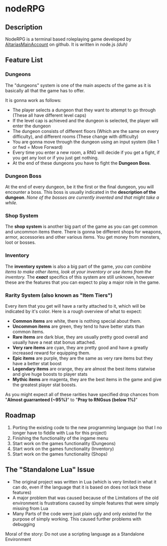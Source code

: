 # nodeRPG
## Description

NodeRPG is a terminal based roleplaying game developed by [AltariasMainAccount](https://github.com/AltariasMainAccount) on github. It is written in node.js *(duh)*

## Feature List
### Dungeons

The "dungeons" system is one of the main aspects of the game as it is basically all that the game has to offer.

It is gonna work as follows:

- The player selects a dungeon that they want to attempt to go through (These all have different level caps)
- If the level cap is achieved and the dungeon is selected, the player will enter the dungeon
- The dungeon consists of different floors (Which are the same on every difficulty), and different rooms (These change with difficulty)
- You are gonna move through the dungeon using an input system (like 1 or fwd = Move Forward)
- Every time you enter a new room, a RNG will decide if you get a fight, if you get any loot or if you just get nothing.
- At the end of these dungeons you have to fight the **Dungeon Boss**.

### Dungeon Boss

At the end of every dungeon, be it the first or the final dungeon, you will encounter a boss. This boss is usually indicated in the **description of the dungeon**.
*None of the bosses are currently invented and that might take a while.*

### Shop System

The **shop system** is another big part of the game as you can get common and uncommon items there. There is gonna be different shops for weapons, armor, accessories and other various items.
You get money from monsters, loot or bosses.

### Inventory

The **inventory system** is also a big part of the game, *you can combine items to make other items, look at your inventory or use items from the inventory.*
The ***exact*** specifics of this system are still unknown, however these are the features that you can expect to play a major role in the game.

### Rarity System (also known as "Item Tiers")

Every item that you get will have a rarity attached to it, which will be indicated by it's color.
Here is a rough overview of what to expect:

- **Common items** are white, there is nothing special about them. 
- **Uncommon items** are green, they tend to have better stats than common items.
- **Rare items** are dark blue, they are usually pretty good overall and usually have a neat stat bonus attached.
- **Very rare items** are cyan, they are pretty good and have a greatly increased reward for equipping them.
- **Epic items** are purple, they are the same as very rare items but they have a better stat boost
- **Legendary items** are orange, they are almost the best items statwise and give huge boosts to player stats
- **Mythic items** are magenta, they are the best items in the game and give the greatest player stat boosts.

As you might expect all of these rarities have specified drop chances from "**Almost guarranteed (~95%)**" to "**Pray to RNGsus (below 1%)**"

## Roadmap

1. Porting the existing code to the new programming language (so that I no longer have to fiddle with Lua for this project)
2. Finishing the functionality of the ingame menu
3. Start work on the games functionality (Dungeons)
4. Start work on the games functionality (Inventory)
5. Start work on the games functionality (Shops)


## The "Standalone Lua" Issue

- The original project was written in Lua (which is very limited in what it can do, even if the language that it is based on does not lack these features)
- A major problem that was caused because of the Limitations of the old environment is frustrations caused by simple features that were simply missing from Lua
- Many Parts of the code were just plain ugly and only existed for the purpose of simply working. This caused further problems with debugging

Moral of the story: Do not use a scripting language as a Standalone Environment

